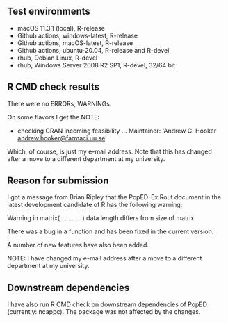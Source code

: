 ## Test environments
* macOS 11.3.1 (local), R-release
* Github actions, windows-latest,  R-release
* Github actions, macOS-latest,  R-release 
* Github actions, ubuntu-20.04,  R-release and R-devel 
* rhub, Debian Linux,  R-devel
* rhub, Windows Server 2008 R2 SP1, R-devel, 32/64 bit

## R CMD check results
There were no ERRORs, WARNINGs.

On some flavors I get the NOTE:

  * checking CRAN incoming feasibility ... 
    Maintainer: 'Andrew C. Hooker <andrew.hooker@farmaci.uu.se>'

Which, of course, is just my e-mail address. Note that this has changed
after a move to a different department at my university.

## Reason for submission
I got a message from Brian Ripley that the PopED-Ex.Rout document in the 
latest development candidate of R
has the following warning:

  Warning in matrix( ... ... ... )
   data length differs from size of matrix
 
There was a bug in a function and has been fixed in the current version. 

A number of new features have also been added.

NOTE: I have changed my e-mail address after a move to a different department 
at my university.
   
## Downstream dependencies
I have also run R CMD check on downstream dependencies of 
PopED (currently: ncappc). The package was not affected by the changes.
